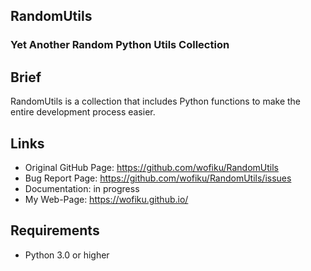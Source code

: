 RandomUtils
----
<h3>Yet Another Random Python Utils Collection</h3>

Brief
----
RandomUtils is a collection that includes Python functions to make the entire development process easier.

Links
----
- Original GitHub Page: https://github.com/wofiku/RandomUtils
- Bug Report Page: https://github.com/wofiku/RandomUtils/issues
- Documentation: in progress
- My Web-Page: https://wofiku.github.io/

Requirements
----
- Python 3.0 or higher
